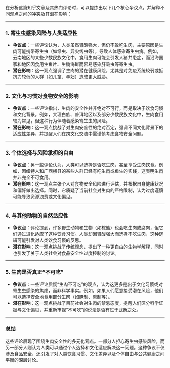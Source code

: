 在分析这篇知乎文章及其热门评论时，可以提炼出以下几个核心争议点，并解释不同观点之间的冲突及其潜在影响：

---

### 1. **寄生虫感染风险与人类适应性**
   - **争议点**：一些评论认为，人类虽然胃酸强大，但仍不敢吃生肉，主要原因是生肉可能携带寄生虫（如绦虫、异尖线虫等），导致人体感染寄生虫病。例如，云南地区的某些少数民族文化中，食用生肉可能会引发人猪共患症，而沿海国家和地区因食用生鱼片、生腌海鲜而容易感染肝吸虫等寄生虫。
   - **潜在影响**：这一观点强调了生肉的潜在健康风险，尤其是对免疫系统较弱或抵抗力较低的人群（如儿童、孕妇）造成更大威胁。

---

### 2. **文化与习惯对食物安全的影响**
   - **争议点**：一些评论指出，生肉的安全性并非绝对不可行，而是取决于饮食习惯和文化背景。例如，大理白族、普洱地区以及部分少数民族文化中，生肉食用较为常见，但这种行为伴随着感染寄生虫的风险。
   - **潜在影响**：这一观点挑战了对生肉安全性的绝对否定，强调不同文化背景下的适应性差异，并提醒人们在跨文化交流中需谨慎考虑食物安全问题。

---

### 3. **个体选择与风险承担的自由**
   - **争议点**：另一些评论认为，人类可以选择是否吃生肉，甚至享受生肉饮食。例如，因纽特人和广西横县的某些人群已经有吃生肉或鱼生的实践，这表明生肉并非完全不可食用。
   - **潜在影响**：这一观点主张个人对食物安全风险进行评估，并根据自身健康状况和偏好做出选择。同时，它质疑了当前社会对生肉的严格限制，认为过度谨慎可能导致资源浪费或文化偏见。

---

### 4. **与其他动物的自然适应性**
   - **争议点**：评论提到，许多野生动物和生物（如棕熊）也会吃生肉或腐肉，但它们通过进化适应了这种饮食习惯。人类却因胃酸强大而选择不吃生肉，这种逻辑可能引发对人类饮食习惯的反思。
   - **潜在影响**：这一观点挑战了传统观念，提出了一种更自由的生物学解释，同时也引发了关于人类社会对食品安全性过度控制的讨论。

---

### 5. **生肉是否真正“不可吃”**
   - **争议点**：一些评论质疑“生肉不可吃”的观点，认为这更多是出于文化习惯或对寄生虫感染的焦虑，而非科学事实。例如，如果人们愿意接受潜在风险，他们可以选择安全地食用部分生肉（如腌制、熏制等）。
   - **潜在影响**：这一观点挑战了目前社会对生肉的禁忌态度，提醒人们区分科学证据与文化偏见，并重新审视“不可吃”的说法是否有过于武断之处。

---

### 总结
这些评论展现了围绕生肉安全性的多元化观点。一部分人担心寄生虫感染风险，而另一部分人则认为人类可以通过个人选择和文化适应解决这一问题。这种争议不仅涉及食品安全，还引发了对人类饮食习惯、文化差异以及个体自由与公共健康之间平衡的深层讨论。